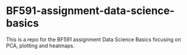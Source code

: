 # BF591-assignment-data-science-basics

This is a repo for the BF591 assignment Data Science Basics focusing on PCA, plotting and heatmaps.
